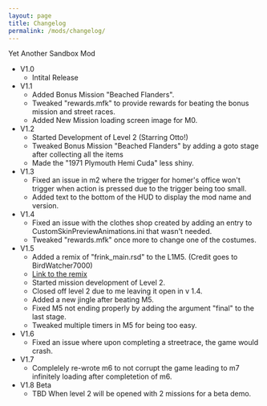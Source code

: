 ```yaml
---
layout: page
title: Changelog
permalink: /mods/changelog/
---
```


Yet Another Sandbox Mod

- V1.0 
    - Intital Release
- V1.1 
    - Added Bonus Mission "Beached Flanders".
    - Tweaked "rewards.mfk" to provide rewards for beating the bonus mission and street races.
    - Added New Mission loading screen image for M0.
- V1.2
    - Started Development of Level 2 (Starring Otto!)
    - Tweaked Bonus Mission "Beached Flanders" by adding a goto stage after collecting all the items
    - Made the "1971 Plymouth Hemi Cuda" less shiny.
- V1.3
    - Fixed an issue in m2 where the trigger for homer's office won't trigger when action is pressed due to the trigger being too small.
    - Added text to the bottom of the HUD to display the mod name and version.
- V1.4 
    - Fixed an issue with the clothes shop created by adding an entry to CustomSkinPreviewAnimations.ini that wasn't needed.
    - Tweaked "rewards.mfk" once more to change one of the costumes.
- V1.5
    - Added a remix of "frink_main.rsd" to the L1M5. (Credit goes to BirdWatcher7000) 
    - [Link to the remix](https://www.youtube.com/watch?v=_uKg5hh7RDA)
    - Started mission development of Level 2.
    - Closed off level 2 due to me leaving it open in v 1.4.
    - Added a new jingle after beating M5.
    - Fixed M5 not ending properly by adding the argument "final" to the last stage.
    - Tweaked multiple timers in M5 for being too easy.
- V1.6
    - Fixed an issue where upon completing a streetrace, the game would crash.
- V1.7
    - Complelely re-wrote m6 to not corrupt the game leading to m7 infinitely loading after completetion of m6.
- V1.8 Beta
    - TBD When level 2 will be opened with 2 missions for a beta demo.
